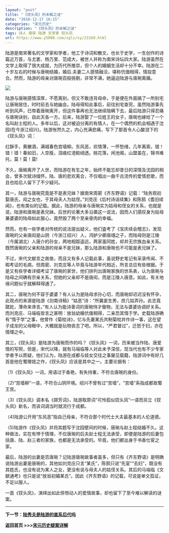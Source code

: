 ```yaml
---
layout: "post"
title: "《钗头凤》的未解之谜"
date: "2018-12-17 16:15"
categories: "宋元历史"
description: "《钗头凤》的未解之谜"
tags: 诗人 南宋 陆游 文学家 钗头凤
url: https://www.y5000.com/zgls/sy/23169.html
---
```






陆游是南宋著名的文学家和学者，他工于诗词和散文，也长于史学，一生创作的诗篇近万首，与尤袤、杨万里、范成大，被世人并称为南宋诗坛四大家。陆游虽然在文学上取得了很大成就，为历代所推崇，但个人的婚姻生活却十分不幸。陆游在二十岁左右的时候与唐琬结婚，婚后.夫妻二人感情融洽，堪称伉偭相得，情投意合。然而，陆游的母亲对唐琬百般挑剔，非常不满，她逼迫陆游与唐琬离婚。

![](https://img.y5000.com/uploads/allimg/170630/8-1F630102103257.jpg)

陆游与唐琬感情深厚，不愿离别，但又不敢违背母命，于是便在外面搞了一所别宅让唐琬居住，时时前去与她幽会。陆母得知此事后，前往别宅查究，虽然陆游事先听到风声，已带着唐琬离开，但这件事再也无法继续隐瞒下去，最后陆游只得忍痛与唐琬诀别，自此天各一方。后来，陆游娶了一位姓王的女子，唐琬也嫁给了一个名叫赵士程的人。多年以后，这对被迫分离的有情人，在一个偶然的机会相遇于沈园(在今浙江绍兴)。陆游怅然久之，内心充满悲痛，写下了那首令人心酸泪下的《钗头凤》词：

红酥手，黄縢酒，满城春色宫墙柳。东风恶，欢情薄，一怀愁绪，几年离索，错！错！错！春如旧，人空瘦，泪痕红浥鲛绡透。桃花落，闲池阁，山盟虽在，锦书难托，莫！莫！莫!

不久，唐碗离开了人世，而陆游在有生之年，始终不能忘却昔日的深情及沈园的相会，曾多次赋诗缅怀。陆、唐的悲欢离合，不仅唱出一曲千古流传的爱情悲歌，而且也给后人留下了不少疑问。

其一，陆游与唐琬究竟是不是表兄妹？据南宋周密《齐东野语》记载：“陆务观初娶唐氏，闳之女也，于其母夫人为姑侄。”刘克庄《后村诗话续集》和陈鹄《耆旧续闻》，也有类似的记载。据此，陆游的母亲与唐琬实为姑母和侄女的关系，也就是说，陆游和唐琬是表兄妹。后世的论著大多沿袭这一说法，因而人们感叹身为姑母兼婆婆的陆母如此狠心，竟然毁了两个至亲骨肉的幸福。

然而，也有一些学者对传统的说法提出疑义，他们査考了《宝庆续会稽志》，发现唐琬的父亲唐闳是山阴（今浙江绍兴）人，鸿胪少卿唐翊之子，而陆母则是江陵（今属湖北）人唐介的孙女，两地相距遥远，两家虽同姓，却并无宗族血亲关系。既然唐琬的父亲和陆游的母亲不是兄妹，那么陆游和唐琬也不可能是表兄妹了。

不过，宋代文献言之凿凿，而且又有多人记载此事，虽说野史笔记有采录传闻、不暇考证的毛病，但周密、刘克庄等人毕竟与陆游年代相近，所言总应有些根据。于是又有些学者详细考证了唐琬的家世，他们排列出唐琬家族的世系表，认为唐琬与陆母之间确有宗亲关系，但她的父亲却不是唐闳，而是江陵人唐意。如此，有关地缘问题似乎就解释得通了。

其二，唐琬为何不容于婆婆？有人认为是陆母求孙心切，而唐琬却迟迟没有怀孕，此观点的来源是陆游《剑南诗稿》“姑恶”诗：“所冀妾生男，庶几姑弄孙。此志竟蹉跎，薄命来谗言。”有人认为能诗善词的唐琬恃才傲物，无法与婆婆协调好关系。而刘克庄、马端临皆言之甚明：放翁幼婚伉偭相得，二亲恐其惰于学。史载陆游确有“惰于学”之事，他曾作《菊枕诗》，忆与先妻某氏共制菊枕并作诗一事，这在望子成龙的父母眼中，大概就是玩物丧志了吧。所以，“严君督过”，迁怒于妇，亦在情理之中。

其三，《钗头凤》是陆游为唐琬而作的吗？《钗头凤》一词，历来被当作陆、唐爱情的写照，但是，宋代以降，就有马端临等人对此未予深信，现当代也有不少专家学者予以质疑，他们认为，陆游在成都与妓女交往之事屡见载籍，陆游词中有好几首是他在蜀赠妓之作，《钗头凤》应该是其中之一。主要论据有：

（1)《钗头凤》一词，用语过于香艳，有失持重，不符合唐琬的身份。

（2)“宫墙柳”一语，不符合山阴环境。绍兴不曾有过“宫墙”，“宫墙”系指成都故蜀王宫。

（3)《钗头凤》调本名《撷芳词》，陆游取原词“可怜孤似钗头凤”一语而另立《钗头凤》新名，而该词调当时就流行于成都。

（4)陆游公开用“东风恶”指自己母亲，不符合那个时代士大夫最基本的人伦道德。

（5)陆游作《钗头凤》并将其题写于沈园壁间的时候，唐琬与赵土程结婚不久。这种做法，实在有悖于情理，不仅唐琬的后夫赵士程无法承受，即便是陆游的后妻包括唐、陆、赵三者的家族，也都是无法承受的。毕竟，他们都出身于书香仕宦之家。

最后，陆游的出妻是否唐琬？记陆游唐琬故事者虽多，但只有《齐东野语》是明确说陆游出妻是唐琬的，其他如刘克庄只言“某氏”，陈鹄只说“先室”“去妇”，既没有其姓氏，也没有说为某人之女，更没有说与母夫人的姑侄关系。其后的马端临《文献通考》也只是说“放翁初婚某氏”。因此《齐东野语》的记载，可说是单文孤证，不足以服人。

一首《钗头凤》，演绎出如此悱恻动人的爱情故事，却也留下了至今难以解读的谜案。

* * *

**下一节：[陆秀夫是陆游的直系后代吗](https://www.y5000.com/zgls/sy/23170.html)**

**返回首页 >>>[宋元历史疑案详解](https://www.y5000.com/zgls/sy/23199.html)**
